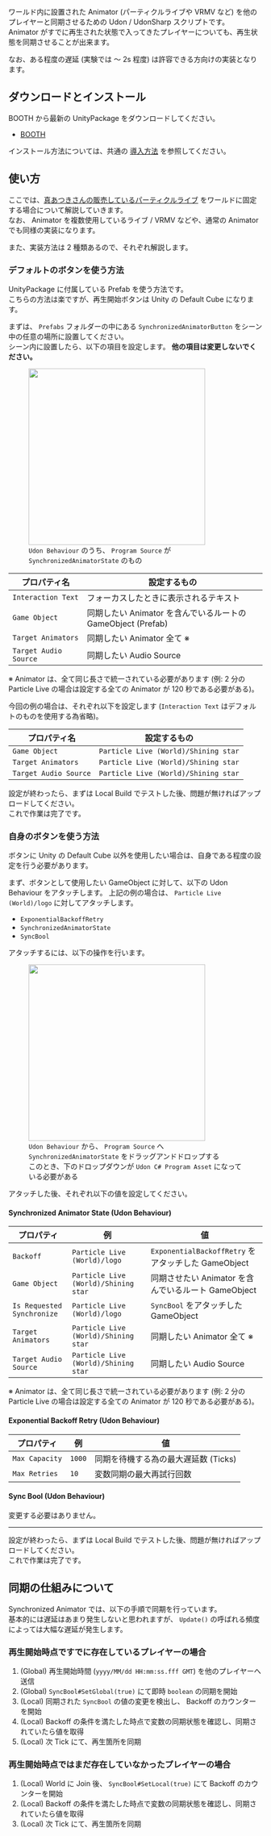ワールド内に設置された Animator (パーティクルライブや VRMV など) を他のプレイヤーと同期させるための Udon / UdonSharp スクリプトです。  
Animator がすでに再生された状態で入ってきたプレイヤーについても、再生状態を同期させることが出来ます。

なお、ある程度の遅延 (実験では ～ 2s 程度) は許容できる方向けの実装となります。

## ダウンロードとインストール

BOOTH から最新の UnityPackage をダウンロードしてください。

- [BOOTH](https://natsuneko.booth.pm/items/2504988)

インストール方法については、共通の [導入方法](/UdonRabbit/Guide/Installation) を参照してください。

## 使い方

ここでは、[真あつきさんの販売しているパーティクルライブ](https://booth.pm/ja/items/1960238) をワールドに固定する場合について解説していきます。  
なお、 Animator を複数使用しているライブ / VRMV などや、通常の Animator でも同様の実装になります。

また、実装方法は 2 種類あるので、それぞれ解説します。

### デフォルトのボタンを使う方法

UnityPackage に付属している Prefab を使う方法です。  
こちらの方法は楽ですが、再生開始ボタンは Unity の Default Cube になります。

まずは、 `Prefabs` フォルダーの中にある `SynchronizedAnimatorButton` をシーン中の任意の場所に設置してください。  
シーン内に設置したら、以下の項目を設定します。 **他の項目は変更しないでください。**

<figure>
  <img src="https://assets.mochizuki.moe/docs/UdonRabbit/SynchronizedAnimator/01.PNG" width="350px">
  <figcaption>
    <code>Udon Behaviour</code> のうち、 <code>Program Source</code> が <code>SynchronizedAnimatorState</code> のもの
  </figcaption>
</figure>

| プロパティ名          | 設定するもの                                                 |
| --------------------- | ------------------------------------------------------------ |
| `Interaction Text`    | フォーカスしたときに表示されるテキスト                       |
| `Game Object`         | 同期したい Animator を含んでいるルートの GameObject (Prefab) |
| `Target Animators`    | 同期したい Animator 全て ※                                   |
| `Target Audio Source` | 同期したい Audio Source                                      |

※ Animator は、全て同じ長さで統一されている必要があります (例: 2 分の Particle Live の場合は設定する全ての Animator が 120 秒である必要がある)。

今回の例の場合は、それぞれ以下を設定します (`Interaction Text` はデフォルトのものを使用する為省略)。

| プロパティ名          | 設定するもの                         |
| --------------------- | ------------------------------------ |
| `Game Object`         | `Particle Live (World)/Shining star` |
| `Target Animators`    | `Particle Live (World)/Shining star` |
| `Target Audio Source` | `Particle Live (World)/Shining star` |

設定が終わったら、まずは Local Build でテストした後、問題が無ければアップロードしてください。  
これで作業は完了です。

### 自身のボタンを使う方法

ボタンに Unity の Default Cube 以外を使用したい場合は、自身である程度の設定を行う必要があります。

まず、ボタンとして使用したい GameObject に対して、以下の Udon Behaviour をアタッチします。
上記の例の場合は、 `Particle Live (World)/logo` に対してアタッチします。

- `ExponentialBackoffRetry`
- `SynchronizedAnimatorState`
- `SyncBool`

アタッチするには、以下の操作を行います。

<figure>
  <img src="https://assets.mochizuki.moe/docs/UdonRabbit/SynchronizedAnimator/02.PNG" width="350px">
  <figcaption>
    <code>Udon Behaviour</code> から、 <code>Program Source</code> へ <code>SynchronizedAnimatorState</code> をドラッグアンドドロップする<br>
    このとき、下のドロップダウンが <code>Udon C# Program Asset</code> になっている必要がある
  </figcaption>
</figure>

アタッチした後、それぞれ以下の値を設定してください。

#### Synchronized Animator State (Udon Behaviour)

| プロパティ                 | 例                                   | 値                                                  |
| -------------------------- | ------------------------------------ | --------------------------------------------------- |
| `Backoff`                  | `Particle Live (World)/logo`         | `ExponentialBackoffRetry` をアタッチした GameObject |
| `Game Object`              | `Particle Live (World)/Shining star` | 同期させたい Animator を含んでいるルート GameObject |
| `Is Requested Synchronize` | `Particle Live (World)/logo`         | `SyncBool` をアタッチした GameObject                |
| `Target Animators`         | `Particle Live (World)/Shining star` | 同期したい Animator 全て ※                          |
| `Target Audio Source`      | `Particle Live (World)/Shining star` | 同期したい Audio Source                             |

※ Animator は、全て同じ長さで統一されている必要があります (例: 2 分の Particle Live の場合は設定する全ての Animator が 120 秒である必要がある)。

#### Exponential Backoff Retry (Udon Behaviour)

| プロパティ     | 例     | 値                                   |
| -------------- | ------ | ------------------------------------ |
| `Max Capacity` | `1000` | 同期を待機する為の最大遅延数 (Ticks) |
| `Max Retries`  | `10`   | 変数同期の最大再試行回数             |

#### Sync Bool (Udon Behaviour)

変更する必要はありません。

---

設定が終わったら、まずは Local Build でテストした後、問題が無ければアップロードしてください。  
これで作業は完了です。

## 同期の仕組みについて

Synchronized Animator では、以下の手順で同期を行っています。  
基本的には遅延はあまり発生しないと思われますが、 `Update()` の呼ばれる頻度によっては大幅な遅延が発生します。

### 再生開始時点ですでに存在しているプレイヤーの場合

1. (Global) 再生開始時間 (`yyyy/MM/dd HH:mm:ss.fff GMT`) を他のプレイヤーへ送信
2. (Global) `SyncBool#SetGlobal(true)` にて即時 `boolean` の同期を開始
3. (Local) 同期された `SyncBool` の値の変更を検出し、 Backoff のカウンターを開始
4. (Local) Backoff の条件を満たした時点で変数の同期状態を確認し、同期されていたら値を取得
5. (Local) 次 Tick にて、再生箇所を同期

### 再生開始時点ではまだ存在していなかったプレイヤーの場合

1. (Local) World に Join 後、 `SyncBool#SetLocal(true)` にて Backoff のカウンターを開始
2. (Local) Backoff の条件を満たした時点で変数の同期状態を確認し、同期されていたら値を取得
3. (Local) 次 Tick にて、再生箇所を同期

